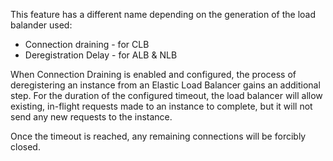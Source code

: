 This feature has a different name depending on the generation of the load balander used:
- Connection draining - for CLB
- Deregistration Delay - for ALB & NLB


When Connection Draining is enabled and configured, the process of deregistering an instance from an Elastic Load Balancer gains an additional step. For the duration of the configured timeout, the load balancer will allow existing, in-flight requests made to an instance to complete, but it will not send any new requests to the instance.

Once the timeout is reached, any remaining connections will be forcibly closed.